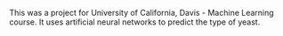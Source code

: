 This was a project for University of California, Davis - Machine Learning course.
It uses artificial neural networks to predict the type of yeast.
